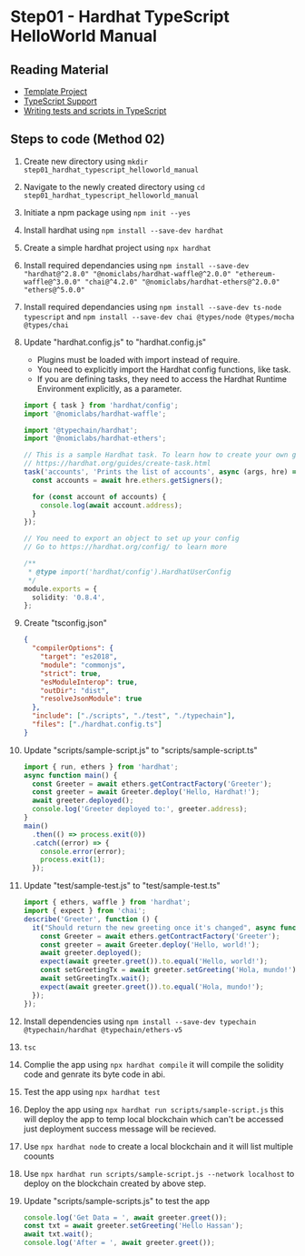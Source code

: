 # Step01 - Hardhat TypeScript HelloWorld Manual

## Reading Material

- [Template Project](https://github.com/paulrberg/solidity-template)
- [TypeScript Support](https://hardhat.org/guides/typescript.html)
- [Writing tests and scripts in TypeScript](https://hardhat.org/guides/typescript.html#writing-tests-and-scripts-in-typescript)

## Steps to code (Method 02)

1. Create new directory using `mkdir step01_hardhat_typescript_helloworld_manual`
2. Navigate to the newly created directory using `cd step01_hardhat_typescript_helloworld_manual`
3. Initiate a npm package using `npm init --yes`
4. Install hardhat using `npm install --save-dev hardhat`
5. Create a simple hardhat project using `npx hardhat`
6. Install required dependancies using `npm install --save-dev "hardhat@^2.8.0" "@nomiclabs/hardhat-waffle@^2.0.0" "ethereum-waffle@^3.0.0" "chai@^4.2.0" "@nomiclabs/hardhat-ethers@^2.0.0" "ethers@^5.0.0"`
7. Install required dependancies using `npm install --save-dev ts-node typescript` and `npm install --save-dev chai @types/node @types/mocha @types/chai`
8. Update "hardhat.config.js" to "hardhat.config.js"

   - Plugins must be loaded with import instead of require.
   - You need to explicitly import the Hardhat config functions, like task.
   - If you are defining tasks, they need to access the Hardhat Runtime Environment explicitly, as a parameter.

   ```ts
   import { task } from 'hardhat/config';
   import '@nomiclabs/hardhat-waffle';

   import '@typechain/hardhat';
   import '@nomiclabs/hardhat-ethers';

   // This is a sample Hardhat task. To learn how to create your own go to
   // https://hardhat.org/guides/create-task.html
   task('accounts', 'Prints the list of accounts', async (args, hre) => {
     const accounts = await hre.ethers.getSigners();

     for (const account of accounts) {
       console.log(await account.address);
     }
   });

   // You need to export an object to set up your config
   // Go to https://hardhat.org/config/ to learn more

   /**
    * @type import('hardhat/config').HardhatUserConfig
    */
   module.exports = {
     solidity: '0.8.4',
   };
   ```

9. Create "tsconfig.json"

   ```json
   {
     "compilerOptions": {
       "target": "es2018",
       "module": "commonjs",
       "strict": true,
       "esModuleInterop": true,
       "outDir": "dist",
       "resolveJsonModule": true
     },
     "include": ["./scripts", "./test", "./typechain"],
     "files": ["./hardhat.config.ts"]
   }
   ```

10. Update "scripts/sample-script.js" to "scripts/sample-script.ts"

    ```ts
    import { run, ethers } from 'hardhat';
    async function main() {
      const Greeter = await ethers.getContractFactory('Greeter');
      const greeter = await Greeter.deploy('Hello, Hardhat!');
      await greeter.deployed();
      console.log('Greeter deployed to:', greeter.address);
    }
    main()
      .then(() => process.exit(0))
      .catch((error) => {
        console.error(error);
        process.exit(1);
      });
    ```

11. Update "test/sample-test.js" to "test/sample-test.ts"

    ```js
    import { ethers, waffle } from 'hardhat';
    import { expect } from 'chai';
    describe('Greeter', function () {
      it("Should return the new greeting once it's changed", async function () {
        const Greeter = await ethers.getContractFactory('Greeter');
        const greeter = await Greeter.deploy('Hello, world!');
        await greeter.deployed();
        expect(await greeter.greet()).to.equal('Hello, world!');
        const setGreetingTx = await greeter.setGreeting('Hola, mundo!');
        await setGreetingTx.wait();
        expect(await greeter.greet()).to.equal('Hola, mundo!');
      });
    });
    ```

12. Install dependencies using `npm install --save-dev typechain @typechain/hardhat @typechain/ethers-v5`

13. `tsc`

14. Complie the app using `npx hardhat compile` it will compile the solidity code and genrate its byte code in abi.
15. Test the app using `npx hardhat test`
16. Deploy the app using `npx hardhat run scripts/sample-script.js` this will deploy the app to temp local blockchain which can't be accessed just deployment success message will be recieved.
17. Use `npx hardhat node` to create a local blockchain and it will list multiple coounts
18. Use `npx hardhat run scripts/sample-script.js --network localhost` to deploy on the blockchain created by above step.
19. Update "scripts/sample-scripts.js" to test the app

    ```js
    console.log('Get Data = ', await greeter.greet());
    const txt = await greeter.setGreeting('Hello Hassan');
    await txt.wait();
    console.log('After = ', await greeter.greet());
    ```
